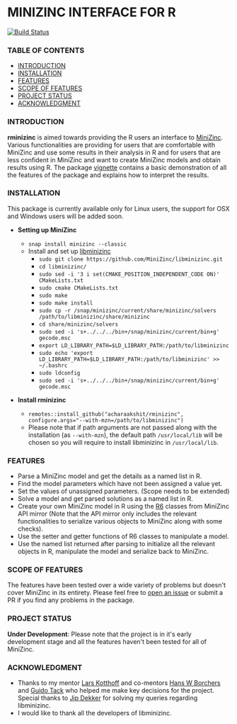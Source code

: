 # MINIZINC INTERFACE FOR R

[![Build Status](https://travis-ci.org/acharaakshit/RMiniZinc.svg?branch=master)](https://travis-ci.org/acharaakshit/RMiniZinc)

### TABLE OF CONTENTS

* [INTRODUCTION](#INTRODUCTION)
* [INSTALLATION](#INSTALLATION)
* [FEATURES](#FEATURES)
* [SCOPE OF FEATURES](#SCOPE-OF-FEATURES)
* [PROJECT STATUS](#PROJECT-STATUS)
* [ACKNOWLEDGMENT](#ACKNOWLEDGMENT)

### INTRODUCTION

**rminizinc** is aimed towards providing the R users an interface to [MiniZinc](https://www.minizinc.org/). Various functionalities are providing for users that are comfortable with MiniZinc and use some results in their analysis in R and for users that are less confident in MiniZinc and want to create MiniZinc models and obtain results using R. The package [vignette](https://github.com/acharaakshit/RMiniZinc/blob/master/vignettes/R_MiniZinc.Rmd) contains a basic demonstration of all the features of the package and explains how to interpret the results.

### INSTALLATION

This package is currently available only for Linux users, the support for OSX and Windows users will be added soon.   

* **Setting up MiniZinc**
  * `snap install minizinc --classic`
  * Install and set up [libminizinc]((https://github.com/MiniZinc/libminizinc.git))
    * `sudo git clone https://github.com/MiniZinc/libminizinc.git`
    * `cd libminizinc/`  
    *  `sudo sed -i '3 i set(CMAKE_POSITION_INDEPENDENT_CODE ON)' CMakeLists.txt`
    * `sudo cmake CMakeLists.txt`
    * `sudo make`
    * `sudo make install`
    * `sudo cp -r /snap/minizinc/current/share/minizinc/solvers  /path/to/libminizinc/share/minizinc`
    * `cd share/minizinc/solvers`
    * `sudo sed -i 's+../../../bin+/snap/minizinc/current/bin+g' gecode.msc`
    * `export LD_LIBRARY_PATH=$LD_LIBRARY_PATH:/path/to/libminizinc`
    * `sudo echo 'export LD_LIBRARY_PATH=$LD_LIBRARY_PATH:/path/to/libminizinc' >> ~/.bashrc`
    * `sudo ldconfig`
    * `sudo sed -i 's+../../../bin+/snap/minizinc/current/bin+g' gecode.msc`

* **Install rminizinc**
  * `remotes::install_github("acharaakshit/rminizinc", configure.args="--with-mzn=/path/to/libminizinc")`  
  * Please note that if path arguments are not passed along with the installation (as `--with-mzn`), the default path `/usr/local/lib` will be chosen so you will require to install libminizinc in `/usr/local/lib`.

### FEATURES

  * Parse a MiniZinc model and get the details as a named list in R.
  * Find the model parameters which have not been assigned a value yet.
  * Set the values of unassigned parameters. (Scope needs to be extended)
  * Solve a model and get parsed solutions as a named list in R.
  * Create your own MiniZinc model in R using the [R6](https://adv-r.hadley.nz/r6.html) classes from MiniZinc API mirror (Note that the API mirror only includes the relevant functionalities to serialize various objects to MiniZinc along with some checks).
  * Use the setter and getter functions of R6 classes to manipulate a model.
  * Use the named list returned after parsing to initialize all the relevant objects in R, manipulate the model and serialize back to MiniZinc.

### SCOPE OF FEATURES

The features have been tested over a wide variety of problems but doesn't cover MiniZinc in its entirety. Please feel free to [open an issue](https://docs.github.com/en/enterprise/2.15/user/articles/creating-an-issue) or submit a PR if you find any problems in the package.

### PROJECT STATUS

**Under Development**: Please note that the project is in it's early development stage and all the features haven't been tested for all of MiniZinc.

### ACKNOWLEDGMENT
  * Thanks to my mentor [Lars Kotthoff](https://github.com/larskotthoff) and co-mentors [Hans W Borchers](https://github.com/hwborchers) and [Guido Tack](https://github.com/guidotack) who helped me make key decisions for the project. Special thanks to [Jip Dekker](https://github.com/Dekker1) for solving my queries regarding libminizinc.
  * I would like to thank all the developers of libminizinc.
